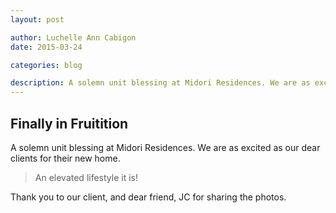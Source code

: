 ```yaml
---
layout: post

author: Luchelle Ann Cabigon
date: 2015-03-24

categories: blog

description: A solemn unit blessing at Midori Residences. We are as excited as our dear clients for their new home. 
---
```


## Finally in Fruitition

A solemn unit blessing at Midori Residences. We are as excited as our dear clients for their new home. 

> An elevated lifestyle it is!

Thank you to our client, and dear friend, JC for sharing the photos.
